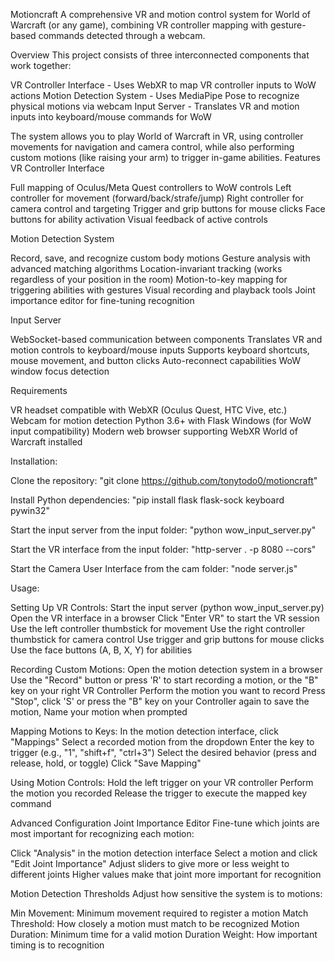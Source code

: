 Motioncraft
A comprehensive VR and motion control system for World of Warcraft (or any game), combining VR controller mapping with gesture-based commands detected through a webcam.

Overview
This project consists of three interconnected components that work together:

VR Controller Interface - Uses WebXR to map VR controller inputs to WoW actions
Motion Detection System - Uses MediaPipe Pose to recognize physical motions via webcam
Input Server - Translates VR and motion inputs into keyboard/mouse commands for WoW

The system allows you to play World of Warcraft in VR, using controller movements for navigation and camera control, while also performing custom motions (like raising your arm) to trigger in-game abilities.
Features
VR Controller Interface

Full mapping of Oculus/Meta Quest controllers to WoW controls
Left controller for movement (forward/back/strafe/jump)
Right controller for camera control and targeting
Trigger and grip buttons for mouse clicks
Face buttons for ability activation
Visual feedback of active controls

Motion Detection System

Record, save, and recognize custom body motions
Gesture analysis with advanced matching algorithms
Location-invariant tracking (works regardless of your position in the room)
Motion-to-key mapping for triggering abilities with gestures
Visual recording and playback tools
Joint importance editor for fine-tuning recognition

Input Server

WebSocket-based communication between components
Translates VR and motion controls to keyboard/mouse inputs
Supports keyboard shortcuts, mouse movement, and button clicks
Auto-reconnect capabilities
WoW window focus detection

Requirements

VR headset compatible with WebXR (Oculus Quest, HTC Vive, etc.)
Webcam for motion detection
Python 3.6+ with Flask
Windows (for WoW input compatibility)
Modern web browser supporting WebXR
World of Warcraft installed

Installation:

Clone the repository:
"git clone https://github.com/tonytodo0/motioncraft"

Install Python dependencies:
"pip install flask flask-sock keyboard pywin32"

Start the input server from the input folder:
"python wow_input_server.py"

Start the VR interface from the input folder:
"http-server . -p 8080 --cors"

Start the Camera User Interface from the cam folder:
"node server.js"

Usage:

Setting Up VR Controls:
Start the input server (python wow_input_server.py)
Open the VR interface in a browser
Click "Enter VR" to start the VR session
Use the left controller thumbstick for movement
Use the right controller thumbstick for camera control
Use trigger and grip buttons for mouse clicks
Use the face buttons (A, B, X, Y) for abilities

Recording Custom Motions:
Open the motion detection system in a browser
Use the "Record" button or press 'R' to start recording a motion, or the "B" key on your right VR Controller
Perform the motion you want to record
Press "Stop", click 'S' or press the "B" key on your Controller again to save the motion, 
Name your motion when prompted

Mapping Motions to Keys:
In the motion detection interface, click "Mappings"
Select a recorded motion from the dropdown
Enter the key to trigger (e.g., "1", "shift+f", "ctrl+3")
Select the desired behavior (press and release, hold, or toggle)
Click "Save Mapping"

Using Motion Controls:
Hold the left trigger on your VR controller
Perform the motion you recorded
Release the trigger to execute the mapped key command

Advanced Configuration
Joint Importance Editor
Fine-tune which joints are most important for recognizing each motion:

Click "Analysis" in the motion detection interface
Select a motion and click "Edit Joint Importance"
Adjust sliders to give more or less weight to different joints
Higher values make that joint more important for recognition

Motion Detection Thresholds
Adjust how sensitive the system is to motions:

Min Movement: Minimum movement required to register a motion
Match Threshold: How closely a motion must match to be recognized
Motion Duration: Minimum time for a valid motion
Duration Weight: How important timing is to recognition